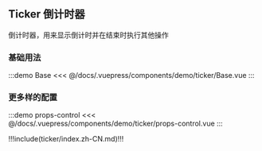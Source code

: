 ## Ticker 倒计时器

倒计时器，用来显示倒计时并在结束时执行其他操作

### 基础用法

:::demo Base
<<< @/docs/.vuepress/components/demo/ticker/Base.vue
:::

### 更多样的配置

:::demo props-control
<<< @/docs/.vuepress/components/demo/ticker/props-control.vue
:::

!!!include(ticker/index.zh-CN.md)!!!